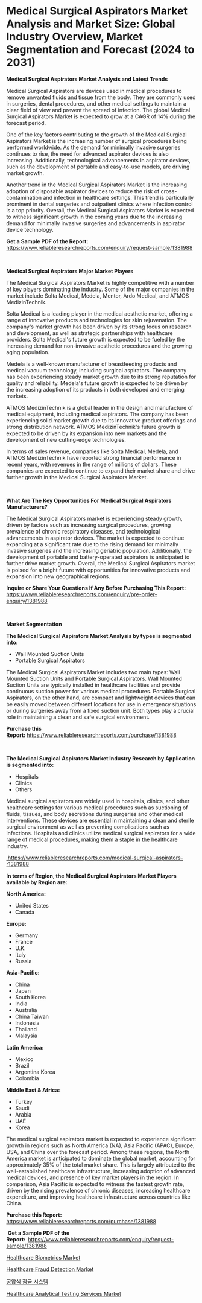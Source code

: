 <p><h1>Medical Surgical Aspirators Market Analysis and Market Size: Global Industry Overview, Market Segmentation and Forecast (2024 to 2031)</h1></p><p><strong>Medical Surgical Aspirators Market Analysis and Latest Trends</strong></p>
<p><p>Medical Surgical Aspirators are devices used in medical procedures to remove unwanted fluids and tissue from the body. They are commonly used in surgeries, dental procedures, and other medical settings to maintain a clear field of view and prevent the spread of infection. The global Medical Surgical Aspirators Market is expected to grow at a CAGR of 14% during the forecast period.</p><p>One of the key factors contributing to the growth of the Medical Surgical Aspirators Market is the increasing number of surgical procedures being performed worldwide. As the demand for minimally invasive surgeries continues to rise, the need for advanced aspirator devices is also increasing. Additionally, technological advancements in aspirator devices, such as the development of portable and easy-to-use models, are driving market growth.</p><p>Another trend in the Medical Surgical Aspirators Market is the increasing adoption of disposable aspirator devices to reduce the risk of cross-contamination and infection in healthcare settings. This trend is particularly prominent in dental surgeries and outpatient clinics where infection control is a top priority. Overall, the Medical Surgical Aspirators Market is expected to witness significant growth in the coming years due to the increasing demand for minimally invasive surgeries and advancements in aspirator device technology.</p></p>
<p><strong>Get a Sample PDF of the Report:&nbsp;</strong> <a href="https://www.reliableresearchreports.com/enquiry/request-sample/1381988">https://www.reliableresearchreports.com/enquiry/request-sample/1381988</a></p>
<p>&nbsp;</p>
<p><strong>Medical Surgical Aspirators Major Market Players</strong></p>
<p><p>The Medical Surgical Aspirators Market is highly competitive with a number of key players dominating the industry. Some of the major companies in the market include Solta Medical, Medela, Mentor, Ardo Medical, and ATMOS MedizinTechnik.</p><p>Solta Medical is a leading player in the medical aesthetic market, offering a range of innovative products and technologies for skin rejuvenation. The company's market growth has been driven by its strong focus on research and development, as well as strategic partnerships with healthcare providers. Solta Medical's future growth is expected to be fueled by the increasing demand for non-invasive aesthetic procedures and the growing aging population.</p><p>Medela is a well-known manufacturer of breastfeeding products and medical vacuum technology, including surgical aspirators. The company has been experiencing steady market growth due to its strong reputation for quality and reliability. Medela's future growth is expected to be driven by the increasing adoption of its products in both developed and emerging markets.</p><p>ATMOS MedizinTechnik is a global leader in the design and manufacture of medical equipment, including medical aspirators. The company has been experiencing solid market growth due to its innovative product offerings and strong distribution network. ATMOS MedizinTechnik's future growth is expected to be driven by its expansion into new markets and the development of new cutting-edge technologies.</p><p>In terms of sales revenue, companies like Solta Medical, Medela, and ATMOS MedizinTechnik have reported strong financial performance in recent years, with revenues in the range of millions of dollars. These companies are expected to continue to expand their market share and drive further growth in the Medical Surgical Aspirators Market.</p></p>
<p>&nbsp;</p>
<p><strong>What Are The Key Opportunities For Medical Surgical Aspirators Manufacturers?</strong></p>
<p><p>The Medical Surgical Aspirators market is experiencing steady growth, driven by factors such as increasing surgical procedures, growing prevalence of chronic respiratory diseases, and technological advancements in aspirator devices. The market is expected to continue expanding at a significant rate due to the rising demand for minimally invasive surgeries and the increasing geriatric population. Additionally, the development of portable and battery-operated aspirators is anticipated to further drive market growth. Overall, the Medical Surgical Aspirators market is poised for a bright future with opportunities for innovative products and expansion into new geographical regions.</p></p>
<p><strong>Inquire or Share Your Questions If Any Before Purchasing This Report:</strong> <a href="https://www.reliableresearchreports.com/enquiry/pre-order-enquiry/1381988">https://www.reliableresearchreports.com/enquiry/pre-order-enquiry/1381988</a></p>
<p>&nbsp;</p>
<p><strong>Market Segmentation</strong></p>
<p><strong>The Medical Surgical Aspirators Market Analysis by types is segmented into:</strong></p>
<p><ul><li>Wall Mounted Suction Units</li><li>Portable Surgical Aspirators</li></ul></p>
<p><p>The Medical Surgical Aspirators Market includes two main types: Wall Mounted Suction Units and Portable Surgical Aspirators. Wall Mounted Suction Units are typically installed in healthcare facilities and provide continuous suction power for various medical procedures. Portable Surgical Aspirators, on the other hand, are compact and lightweight devices that can be easily moved between different locations for use in emergency situations or during surgeries away from a fixed suction unit. Both types play a crucial role in maintaining a clean and safe surgical environment.</p></p>
<p><strong>Purchase this Report:&nbsp;</strong><a href="https://www.reliableresearchreports.com/purchase/1381988">https://www.reliableresearchreports.com/purchase/1381988</a></p>
<p>&nbsp;</p>
<p><strong>The Medical Surgical Aspirators Market Industry Research by Application is segmented into:</strong></p>
<p><ul><li>Hospitals</li><li>Clinics</li><li>Others</li></ul></p>
<p><p>Medical surgical aspirators are widely used in hospitals, clinics, and other healthcare settings for various medical procedures such as suctioning of fluids, tissues, and body secretions during surgeries and other medical interventions. These devices are essential in maintaining a clean and sterile surgical environment as well as preventing complications such as infections. Hospitals and clinics utilize medical surgical aspirators for a wide range of medical procedures, making them a staple in the healthcare industry.</p></p>
<p><a href="https://www.reliableresearchreports.com/medical-surgical-aspirators-r1381988">&nbsp;https://www.reliableresearchreports.com/medical-surgical-aspirators-r1381988</a></p>
<p><strong>In terms of Region, the Medical Surgical Aspirators Market Players available by Region are:</strong></p>
<p>
    <p> <strong> North America: </strong>
        <ul>
            <li>United States</li>
            <li>Canada</li>
        </ul>
        </p> 
    <p> <strong> Europe: </strong>
        <ul>
            <li>Germany</li>
            <li>France</li>
            <li>U.K.</li>
            <li>Italy</li>
            <li>Russia</li>
        </ul>
        </p> 
    <p> <strong> Asia-Pacific: </strong>
        <ul>
            <li>China</li>
            <li>Japan</li>
            <li>South Korea</li>
            <li>India</li>
            <li>Australia</li>
            <li>China Taiwan</li>
            <li>Indonesia</li>
            <li>Thailand</li>
            <li>Malaysia</li>
        </ul>
        </p> 
    <p> <strong> Latin America: </strong>
        <ul>
            <li>Mexico</li>
            <li>Brazil</li>
            <li>Argentina Korea</li>
            <li>Colombia</li>
        </ul>
        </p> 
    <p> <strong> Middle East & Africa: </strong>
        <ul>
            <li>Turkey</li>
            <li>Saudi</li>
            <li>Arabia</li>
            <li>UAE</li>
            <li>Korea</li>
        </ul>
    </p>
    </p>
<p><p>The medical surgical aspirators market is expected to experience significant growth in regions such as North America (NA), Asia Pacific (APAC), Europe, USA, and China over the forecast period. Among these regions, the North America market is anticipated to dominate the global market, accounting for approximately 35% of the total market share. This is largely attributed to the well-established healthcare infrastructure, increasing adoption of advanced medical devices, and presence of key market players in the region. In comparison, Asia Pacific is expected to witness the fastest growth rate, driven by the rising prevalence of chronic diseases, increasing healthcare expenditure, and improving healthcare infrastructure across countries like China.</p></p>
<p><strong>Purchase this Report: </strong><a href="https://www.reliableresearchreports.com/purchase/1381988">https://www.reliableresearchreports.com/purchase/1381988</a></p>
<p>&nbsp;<strong>Get a Sample PDF of the Report:&nbsp;&nbsp;</strong><a href="https://www.reliableresearchreports.com/enquiry/request-sample/1381988">https://www.reliableresearchreports.com/enquiry/request-sample/1381988</a></p>
<p><strong></strong></p>
<p><p><a href="https://github.com/AnnChovey2023/Market-Research-Report-List-2/blob/main/healthcare-biometrics-market.md">Healthcare Biometrics Market</a></p><p><a href="https://github.com/yadanielu/Market-Research-Report-List-1/blob/main/healthcare-fraud-detection-market.md">Healthcare Fraud Detection Market</a></p><p><a href="https://github.com/LoganRew1964/Market-Research-Report-List-2/blob/main/651272375821.md">공압식 잠금 시스템</a></p><p><a href="https://github.com/ZackaryHalvorson2023/Market-Research-Report-List-2/blob/main/healthcare-analytical-testing-services-market.md">Healthcare Analytical Testing Services Market</a></p></p>